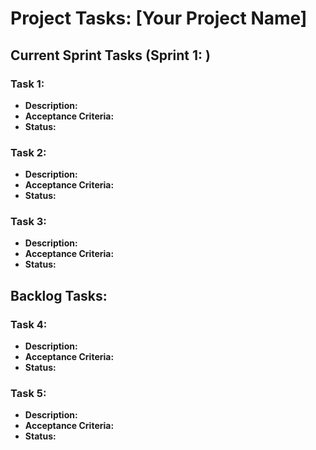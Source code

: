 # Project Tasks: [Your Project Name]

## Current Sprint Tasks (Sprint 1: <description of sprint>)

### Task 1: <description of task>
- **Description:**
- **Acceptance Criteria:**
- **Status:**

### Task 2: <description of task>
- **Description:**
- **Acceptance Criteria:**
- **Status:**

### Task 3: <description of task>
- **Description:**
- **Acceptance Criteria:**
- **Status:**

## Backlog Tasks:

### Task 4: <description of task>
- **Description:**
- **Acceptance Criteria:**
- **Status:**

### Task 5: <description of task>
- **Description:**
- **Acceptance Criteria:**
- **Status:**
